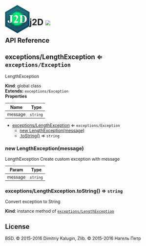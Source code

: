 <img src="https://github.com/fsggs/j2d/blob/0.2.0-dev/src/img/logo.png?raw=true" align="left" width="80"/>
<h1 align="left">j2D <a href="https://www.versioneye.com/user/projects/56afa5f63d82b9003761dfc8">
    <img src="https://www.versioneye.com/user/projects/56afa5f63d82b9003761dfc8/badge.svg?style=flat"/></a></h1>


## API Reference

<a name="exceptions/LengthException"></a>

## exceptions/LengthException ⇐ <code>exceptions/Exception</code>
LengthException

**Kind**: global class  
**Extends:** <code>exceptions/Exception</code>  
**Properties**

| Name | Type |
| --- | --- |
| message | <code>string</code> | 


* [exceptions/LengthException](#exceptions/LengthException) ⇐ <code>exceptions/Exception</code>
    * [new LengthException(message)](#new_exceptions/LengthException_new)
    * [.toString()](#exceptions/LengthException+toString) ⇒ <code>string</code>

<a name="new_exceptions/LengthException_new"></a>

### new LengthException(message)
LengthException
Create custom exception with message


| Param | Type |
| --- | --- |
| message | <code>string</code> | 

<a name="exceptions/LengthException+toString"></a>

### exceptions/LengthException.toString() ⇒ <code>string</code>
Convert exception to String

**Kind**: instance method of <code>[exceptions/LengthException](#exceptions/LengthException)</code>  

## License

BSD. © 2015-2016 Dimitriy Kalugin, Zlib. © 2015-2016 Нагель Петр

